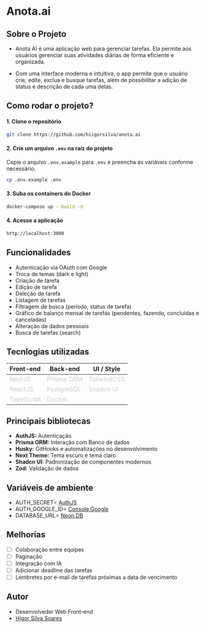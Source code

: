 # Anota.ai

## Sobre o Projeto
- Anota AÍ é uma aplicação web para gerenciar tarefas. Ela permite aos usuários gerenciar suas atividades diárias de forma eficiente e organizada.

- Com uma interface moderna e intuitiva, o app permite que o usuário crie, edite, exclua e busque tarefas, além de possibilitar a adição de status e descrição de cada uma delas.

## Como rodar o projeto?

#### 1. Clone o repositório
```bash
git clone https://github.com/hiigorsilva/anota.ai
```

#### 2. Crie um arquivo `.env` na raíz do projeto
Copie o arquivo `.env.example` para `.env` e preencha as variáveis conforme necessário.
```bash
cp .env.example .env
```

#### 3. Suba os containers do Docker
```bash
docker-compose up --build -d
```

#### 4. Acesse a aplicação
```bash
http://localhost:3000
```

## Funcionalidades
- Autenticação via OAuth com Google
- Troca de temas (dark e light)
- Criação de tarefa
- Edição de tarefa
- Deleção de tarefa
- Listagem de tarefas
- Filtragem de busca (período, status de tarefa)
- Gráfico de balanço mensal de tarefas (pendentes, fazendo, concluídas e canceladas)
- Alteração de dados pessoais
- Busca de tarefas (search)

## Tecnlogias utilizadas

<table style="width: 100%">
  <thead>
    <th>Front-end</th>
    <th>Back-end</th>
    <th>UI / Style</th>
  </thead>
  <tbody style="color: #ccc">
    <tr>
      <td>NextJS</td>
      <td>Prisma ORM</td>
      <td>TailwindCSS</td>
    </tr>
    <tr>
      <td>ReactJS</td>
      <td>PostgreSQL</td>
      <td>Shadcn UI</td>
    </tr>
    <tr>
      <td>TypeScript</td>
      <td>Docker</td>
      <td></td>
    </tr>
  </tbody>
</table>

## Principais bibliotecas
- **AuthJS:** Autenticação
- **Prisma ORM:** Interação com Banco de dados
- **Husky:** GitHooks e automatizações no desenvolvimento
- **Next Theme:** Tema escuro e tema claro
- **Shadcn UI:** Padronização de componentes modernos
- **Zod:** Validação de dados

## Variáveis de ambiente
- AUTH_SECRET= [AuthJS](https://authjs.dev/)
- AUTH_GOOGLE_ID= [Console Google](https://console.cloud.google.com/apis/credentials)
- DATABASE_URL= [Neon DB](https://neon.tech/)

## Melhorias
- [ ] Colaboração entre equipes
- [ ] Paginação
- [ ] Integração com IA
- [ ] Adicionar deadline das tarefas
- [ ] Lembretes por e-mail de tarefas próximas a data de vencimento

## Autor
- Desenvolvedor Web Front-end
- [Higor Silva Soares](https://www.linkedin.com/in/hiigorsilva/)